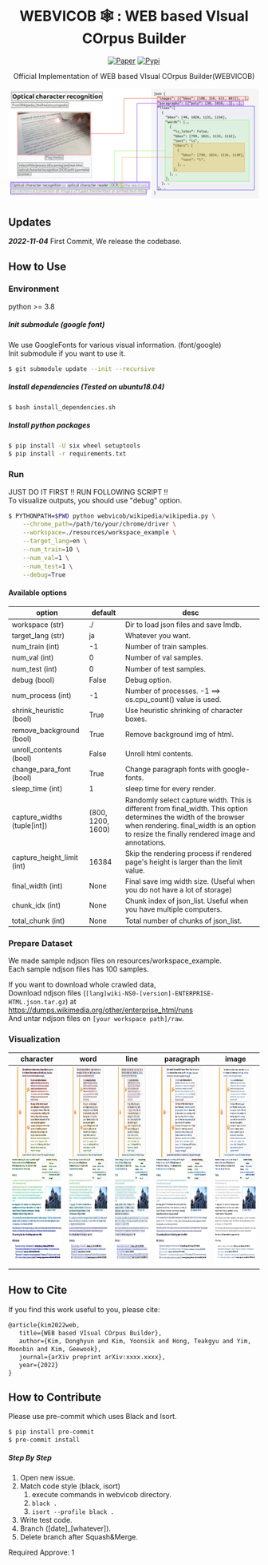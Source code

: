 <div align="center">
    
# WEBVICOB 🕸 : WEB based VIsual COrpus Builder

[![Paper](https://img.shields.io/badge/Paper-arxiv.xxxx.xxxx-red)](#)
[![Pypi](https://img.shields.io/badge/python->=3.8-blue)](#)

Official Implementation of WEB based VIsual COrpus Builder(WEBVICOB)  

</div>

![annot](resources/annot.png)

## Updates

**_2022-11-04_** First Commit, We release the codebase.

## How to Use

### Environment
python >= 3.8

##### Init submodule (google font)
We use GoogleFonts for various visual information. (font/google)  
Init submodule if you want to use it.     

```bash
$ git submodule update --init --recursive
```

##### Install dependencies (Tested on ubuntu18.04)
```bash
$ bash install_dependencies.sh
```

##### Install python packages 
```bash
$ pip install -U six wheel setuptools
$ pip install -r requirements.txt
```

### Run
JUST DO IT FIRST !! RUN FOLLOWING SCRIPT !!  
To visualize outputs, you should use "debug" option.
```bash
$ PYTHONPATH=$PWD python webvicob/wikipedia/wikipedia.py \
    --chrome_path=/path/to/your/chrome/driver \
    --workspace=./resources/workspace_example \
    --target_lang=en \
    --num_train=10 \
    --num_val=1 \
    --num_test=1 \
    --debug=True
```

#### Available options
| option | default | desc                                                                                                                                                                                                              |
|---|---|-------------------------------------------------------------------------------------------------------------------------------------------------------------------------------------------------------------------|
| workspace (str) | ./ | Dir to load json files and save lmdb.                                                                                                                                                                             |
| target_lang (str) | ja | Whatever you want.                                                                                                                                                                                                |
| num_train (int) | -1 | Number of train samples.                                                                                                                                                                                          |
| num_val (int) | 0 | Number of val samples.                                                                                                                                                                                            |
| num_test (int) | 0 | Number of test samples.                                                                                                                                                                                           |
| debug (bool) | False | Debug option.                                                                                                                                                                                                     |
| num_process (int) | -1 | Number of processes. -1 ==> os.cpu_count() value is used.                                                                                                                                                         |
| shrink_heuristic (bool) | True | Use heuristic shrinking of character boxes.                                                                                                                                                                       |
| remove_background (bool) | True | Remove background img of html.                                                                                                                                                                                    |
| unroll_contents (bool) | False | Unroll html contents.                                                                                                                                                                                             |
| change_para_font (bool) | True | Change paragraph fonts with google-fonts.                                                                                                                                                                         |
| sleep_time (int) | 1 | sleep time for every render.                                                                                                                                                                                      |
| capture_widths (tuple[int]) | (800, 1200, 1600) | Randomly select capture width. This is different from final_width. This option determines the width of the browser when rendering. final_width is an option to resize the finally rendered image and annotations. |
| capture_height_limit (int) | 16384 | Skip the rendering process if rendered page's height is larger than the limit value.                                                                                                                              |
| final_width (int) | None | Final save img width size. (Useful when you do not have a lot of storage)                                                                                                                                         |
| chunk_idx (int) | None | Chunk index of json_list. Useful when you have multiple computers.                                                                                                                                                |
| total_chunk (int) | None | Total number of chunks of json_list.                                                                                                                                                                              |

### Prepare Dataset
We made sample ndjson files on resources/workspace_example.  
Each sample ndjson files has 100 samples.  

If you want to download whole crawled data,  
Download ndjson files (`[lang]wiki-NS0-[version]-ENTERPRISE-HTML.json.tar.gz`) at https://dumps.wikimedia.org/other/enterprise_html/runs  
And untar ndjson files on `[your workspace path]/raw`.

### Visualization

|character|word|line|paragraph|image|
|---|---|---|---|---|
| <img src="resources/visualize_examples/char.jpg" width="200" height="400"> | <img src="resources/visualize_examples/word.jpg" width="200" height="400"> | <img src="resources/visualize_examples/line.jpg" width="200" height="400">|<img src="resources/visualize_examples/paragraph.jpg" width="200" height="400">|<img src="resources/visualize_examples/image.jpg" width="200" height="400">|

## How to Cite
If you find this work useful to you, please cite:
```
@article{kim2022web,
   title={WEB based VIsual COrpus Builder},
   author={Kim, Donghyun and Kim, Yoonsik and Hong, Teakgyu and Yim, Moonbin and Kim, Geewook},
   journal={arXiv preprint arXiv:xxxx.xxxx},
   year={2022}
}
```

## How to Contribute
Please use pre-commit which uses Black and Isort.
```
$ pip install pre-commit
$ pre-commit install
```

##### Step By Step
1. Open new issue.
2. Match code style (black, isort)
    1. execute commands in webvicob directory.
    2. `black .`
    3. `isort --profile black .`
4. Write test code.
5. Branch ([date]\_[whatever]).
6. Delete branch after Squash&Merge.

Required Approve: 1  

